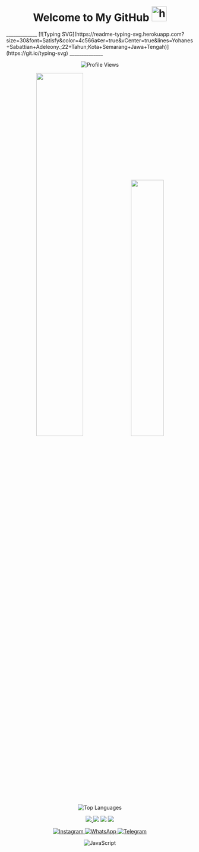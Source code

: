 <h1 align="center">Welcome to My GitHub <img src="https://user-images.githubusercontent.com/1303154/88677602-1635ba80-d120-11ea-84d8-d263ba5fc3c0.gif" width="40px" alt="hi"><br></h1>
_____________
[![Typing SVG](https://readme-typing-svg.herokuapp.com?size=30&font=Satisfy&color=4c566a&center=true&vCenter=true&lines=Yohanes+Sabattian+Adeleony.;22+Tahun;Kota+Semarang+Jawa+Tengah)](https://git.io/typing-svg)
______________
<p align="center">
  <img src="https://gpvc.arturio.dev/hansalrl" alt="Profile Views">
</p>

<p align="center">
  <img width="50%" src="https://github-readme-stats.vercel.app/api?username=Hansalrl&theme=tokyonight&show_icons=true" />
  <img width="42%" src="https://github-readme-streak-stats.herokuapp.com?user=Hansalrl&theme=tokyonight&hide_border=false&properties=background&border=%239611C5FF" />
</p>

<p align="center">
  <img src="https://github-readme-stats.vercel.app/api/top-langs/?username=Hansalrl&theme=tokyonight&layout=compact&langs_count=6" alt="Top Languages">
</p>

<p align="center">
  <a href="https://github.com/Hansalrl">
    <img src="https://img.shields.io/badge/Author-Hansalrl-red.svg?style=for-the-badge&logo=github" />
  </a>
  <img src="https://img.shields.io/badge/Node.js-43853D?style=for-the-badge&logo=node.js&logoColor=white" />
  <img src="https://img.shields.io/badge/TypeScript-007ACC?style=for-the-badge&logo=typescript&logoColor=white" />
  <img src="https://img.shields.io/badge/HTML5-E34F26?style=for-the-badge&logo=html5&logoColor=white" />
</p>

<p align="center">
  <a href="https://ig.me/creazyuwetea">
    <img src="https://img.shields.io/badge/Instagram-ff63f0?style=for-the-badge&logo=instagram&logoColor=white" alt="Instagram">
  </a>
  <a href="https://wa.me/6289525609596">
    <img src="https://img.shields.io/badge/WhatsApp-25D366?style=for-the-badge&logo=whatsapp&logoColor=white" alt="WhatsApp">
  </a>
  <a href="https://t.me/creazyuwetea">
    <img src="https://img.shields.io/badge/Telegram-009bff?style=for-the-badge&logo=telegram&logoColor=white" alt="Telegram">
  </a>
</p>

<p align="center">
  <img src="https://img.shields.io/badge/-JavaScript-black?style=flat-square&logo=javascript" alt="JavaScript">
</p>
